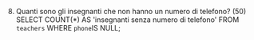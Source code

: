  8. Quanti sono gli insegnanti che non hanno un numero di telefono? (50)
    SELECT COUNT(*) AS 'insegnanti senza numero di telefono' FROM `teachers` WHERE `phone`IS NULL;
